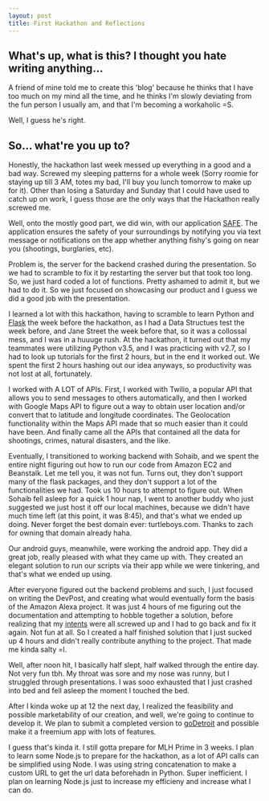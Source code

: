 ```yaml
---
layout: post
title: First Hackathon and Reflections
---
```


What's up, what is this? I thought you hate writing anything...
---
A friend of mine told me to create this 'blog' because he thinks that I have too much on my mind all the time, and he thinks I'm slowly deviating from the fun person I usually am, and that I'm becoming a workaholic =S.

Well, I guess he's right.

So... what're you up to?
---
Honestly, the hackathon last week messed up everything in a good and a bad way. Screwed my sleeping patterns for a whole week (Sorry roomie for staying up till 3 AM, totes my bad, I'll buy you lunch tomorrow to make up for it). Other than losing a Saturday and Sunday that I could have used to catch up on work, I guess those are the only ways that the Hackathon really screwed me.

Well, onto the mostly good part, we did win, with our application [SAFE](https://devpost.com/software/hacktx-safe). The application ensures the safety of your surroundings by notifying you via text message or notifications on the app whether anything fishy's going on near you (shootings, burglaries, etc). 

Problem is, the server for the backend crashed during the presentation. So we had to scramble to fix it by restarting the server but that took too long. So, we just hard coded a lot of functions. Pretty ashamed to admit it, but we had to do it. So we just focused on showcasing our product and I guess we did a good job with the presentation.

I learned a lot with this hackathon, having to scramble to learn Python and [Flask](http://flask.pocoo.org/) the week before the hackathon, as I had a Data Structues test the week before, and Jane Street the week before that, so it was a collossal mess, and I was in a huuuge rush. At the hackathon, it turned out that my teammates were utilizing Python v3.5, and I was practicing with v2.7, so I had to look up tutorials for the first 2 hours, but in the end it worked out. We spent the first 2 hours hashing out our idea anyways, so productivity was not lost at all, fortunately.

I worked with A LOT of APIs. First, I worked with Twilio, a popular API that allows you to send messages to others automatically, and then I worked with Google Maps API to figure out a way to obtain user location and/or convert that to latitude and longitude coordinates. The Geolocation functionality within the Maps API made that so much easier than it could have been. And finally came all the APIs that contained all the data for shootings, crimes, natural disasters, and the like.

Eventually, I transitioned to working backend with Sohaib, and we spent the entire night figuring out how to run our code from Amazon EC2 and Beanstalk. Let me tell you, it was not fun. Turns out, they don't support many of the flask packages, and they don't support a lot of the functionalities we had. Took us 10 hours to attempt to figure out. When Sohaib fell asleep for a quick 1 hour nap, I went to another buddy who just suggested we just host it off our local machines, because we didn't have much time left (at this point, it was 8:45), and that's what we ended up doing. Never forget the best domain ever: turtleboys.com. Thanks to zach for owning that domain already haha.

Our android guys, meanwhile, were working the android app. They did a great job, really pleased with what they came up with. They created an elegant solution to run our scripts via their app while we were tinkering, and that's what we ended up using.

After everyone figured out the backend problems and such, I just focused on writing the DevPost, and creating what would eventually form the basis of the Amazon Alexa project. It was just 4 hours of me figuring out the documentation and attempting to hobble together a solution, before realizing that my [intents](https://github.com/copperstick6/HackTX-SAFE/blob/master/intent.json) were all screwed up and I had to go back and fix it again. Not fun at all. So I created a half finished solution that I just sucked up 4 hours and didn't really contribute anything to the project. That made me kinda salty =l.

Well, after noon hit, I basically half slept, half walked through the entire day. Not very fun tbh. My throat was sore and my nose was runny, but I struggled through presentations. I was sooo exhausted that I just crashed into bed and fell asleep the moment I touched the bed.

After I kinda woke up at 12 the next day, I realized the feasibility and possible marketability of our creation, and well, we're going to continue to develop it. We plan to submit a completed version to [goDetroit](https://godetroit.devpost.com/?ref_content=featured&ref_feature=challenge&ref_medium=discover) and possible make it a freemium app with lots of features. 

I guess that's kinda it. I still gotta prepare for MLH Prime in 3 weeks. I plan to learn some Node.js to prepare for the hackathon, as a lot of API calls can be simplified using Node. I was using string concatenation to make a custom URL to get the url data beforehadn in Python. Super inefficient. I plan on learning Node.js just to increase my efficieny and increase what I can do.
